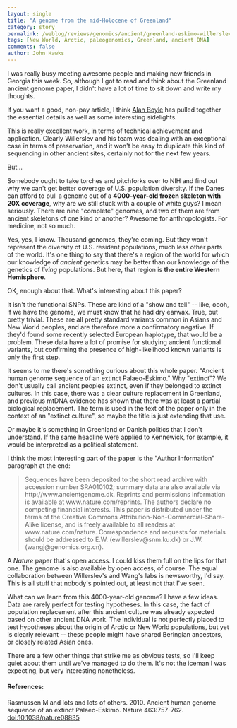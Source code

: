 ```yaml
---
layout: single 
title: "A genome from the mid-Holocene of Greenland" 
category: story
permalink: /weblog/reviews/genomics/ancient/greenland-eskimo-willerslev-2010.html
tags: [New World, Arctic, paleogenomics, Greenland, ancient DNA] 
comments: false 
author: John Hawks 
---
```


I was really busy meeting awesome people and making new friends in Georgia this week. So, although I got to read and think about the Greenland ancient genome paper, I didn't have a lot of time to sit down and write my thoughts. 

If you want a good, non-pay article, I think <a href="http://cosmiclog.msnbc.msn.com/archive/2010/02/10/2198747.aspx">Alan Boyle</a> has pulled together the essential details as well as some interesting sidelights. 

This is really excellent work, in terms of technical achievement and application. Clearly Willerslev and his team was dealing with an exceptional case in terms of preservation, and it won't be easy to duplicate this kind of sequencing in other ancient sites, certainly not for the next few years. 

But...

Somebody ought to take torches and pitchforks over to NIH and find out why we can't get better coverage of U.S. population diversity. If the Danes can afford to pull a genome out of a <b>4000-year-old frozen skeleton with 20X coverage</b>, why are we still stuck with a couple of white guys? I mean seriously. There are nine "complete" genomes, and two of them are from ancient skeletons of one kind or another? Awesome for anthropologists. For medicine, not so much. 

Yes, yes, I know. Thousand genomes, they're coming. But they won't represent the diversity of U.S. resident populations, much less other parts of the world. It's one thing to say that there's a region of the world for which our knowledge of <i>ancient</i> genetics may be better than our knowledge of the genetics of <i>living</i> populations. But here, that region is <b>the entire Western Hemisphere</b>. 

OK, enough about that. What's interesting about this paper? 

It isn't the functional SNPs. These are kind of a "show and tell" -- like, oooh, if we have the genome, we must know that he had dry earwax. True, but pretty trivial. These are all pretty standard variants common in Asians and New World peoples, and are therefore more a confirmatory negative. If they'd found some recently selected European haplotype, that would be a problem. These data have a lot of promise for studying ancient functional variants, but confirming the presence of high-likelihood known variants is only the first step. 

It seems to me there's something curious about this whole paper. "Ancient human genome sequence of an extinct Palaeo-Eskimo." Why "extinct"? We don't usually call ancient peoples extinct, even if they belonged to extinct cultures. In this case, there was a clear culture replacement in Greenland, and previous mtDNA evidence has shown that there was at least a partial biological replacement. The term is used in the text of the paper only in the context of an "extinct culture", so maybe the title is just extending that use. 

Or maybe it's something in Greenland or Danish politics that I don't understand. If the same headline were applied to Kennewick, for example, it would be interpreted as a political statement. 

I think the most interesting part of the paper is the "Author Information" paragraph at the end: 

<blockquote>Sequences have been deposited to the short read archive with accession number SRA010102; summary data are also available via http://www.ancientgenome.dk. Reprints and permissions information is available at www.nature.com/reprints. The authors declare no competing financial interests. This paper is distributed under the terms of the Creative Commons Attribution-Non-Commercial-Share-Alike license, and is freely available to all readers at www.nature.com/nature. Correspondence and requests for materials should be addressed to E.W. (ewillerslev@snm.ku.dk) or J.W. (wangj@genomics.org.cn). </blockquote>

A <i>Nature</i> paper that's open access. I could kiss them full on the lips for that one. The genome is also available by open access, of course. The equal collaboration between Willerslev's and Wang's labs is newsworthy, I'd say. This is all stuff that nobody's pointed out, at least not that I've seen. 

What can we learn from this 4000-year-old genome? I have a few ideas. Data are rarely perfect for testing hypotheses. In this case, the fact of population replacement after this ancient culture was already expected based on other ancient DNA work. The individual is not perfectly placed to test hypotheses about the origin of Arctic or New World populations, but yet is clearly relevant -- these people might have shared Beringian ancestors, or closely related Asian ones. 

There are a few other things that strike me as obvious tests, so I'll keep quiet about them until we've managed to do them. It's not the iceman I was expecting, but very interesting nonetheless.

<h4>References:</h4>

<p class="cite">Rasmussen M and lots and lots of others. 2010. Ancient human genome sequence of an extinct Palaeo-Eskimo. Nature 463:757-762. <a href="http://dx.doi.org/10.1038/nature08835">doi:10.1038/nature08835</a></p>


